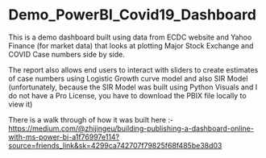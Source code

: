 # Demo_PowerBI_Covid19_Dashboard
This is a demo dashboard built using data from ECDC website and Yahoo Finance (for market data) that looks at plotting Major Stock Exchange and COVID Case numbers side by side. 

The report also allows end users to interact with sliders to create estimates of case numbers using Logistic Growth curve model and also SIR Model (unfortunately, because the SIR Model was built using Python Visuals and I do not have a Pro License, you have to download the PBIX file locally to view it) 

There is a walk through of how it was built here :- https://medium.com/@zhijingeu/building-publishing-a-dashboard-online-with-ms-power-bi-a1f76997e114?source=friends_link&sk=4299ca742707f79825f68f485be38d03


